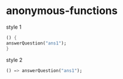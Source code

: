 # anonymous-functions


style 1
```dart
() {
answerQuestion("ans1");
}
```

style 2
```dart
() => answerQuestion("ans1");
```
